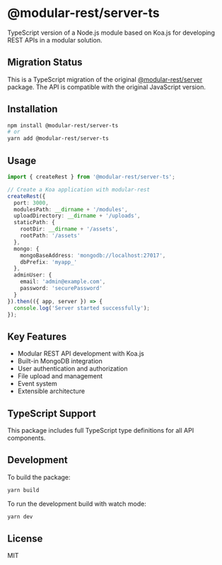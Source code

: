 # @modular-rest/server-ts

TypeScript version of a Node.js module based on Koa.js for developing REST APIs in a modular solution.

## Migration Status

This is a TypeScript migration of the original [@modular-rest/server](https://github.com/modular-rest/modular-rest) package. The API is compatible with the original JavaScript version.

## Installation

```bash
npm install @modular-rest/server-ts
# or
yarn add @modular-rest/server-ts
```

## Usage

```typescript
import { createRest } from '@modular-rest/server-ts';

// Create a Koa application with modular-rest
createRest({
  port: 3000,
  modulesPath: __dirname + '/modules',
  uploadDirectory: __dirname + '/uploads',
  staticPath: {
    rootDir: __dirname + '/assets',
    rootPath: '/assets'
  },
  mongo: {
    mongoBaseAddress: 'mongodb://localhost:27017',
    dbPrefix: 'myapp_'
  },
  adminUser: {
    email: 'admin@example.com',
    password: 'securePassword'
  }
}).then(({ app, server }) => {
  console.log('Server started successfully');
});
```

## Key Features

- Modular REST API development with Koa.js
- Built-in MongoDB integration
- User authentication and authorization
- File upload and management
- Event system
- Extensible architecture

## TypeScript Support

This package includes full TypeScript type definitions for all API components.

## Development

To build the package:

```bash
yarn build
```

To run the development build with watch mode:

```bash
yarn dev
```

## License

MIT 